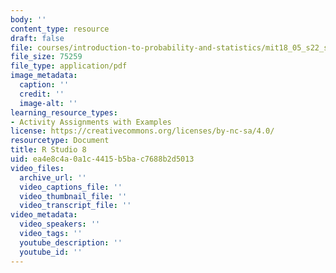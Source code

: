 ```yaml
---
body: ''
content_type: resource
draft: false
file: courses/introduction-to-probability-and-statistics/mit18_05_s22_studio8-instructions.pdf
file_size: 75259
file_type: application/pdf
image_metadata:
  caption: ''
  credit: ''
  image-alt: ''
learning_resource_types:
- Activity Assignments with Examples
license: https://creativecommons.org/licenses/by-nc-sa/4.0/
resourcetype: Document
title: R Studio 8
uid: ea4e8c4a-0a1c-4415-b5ba-c7688b2d5013
video_files:
  archive_url: ''
  video_captions_file: ''
  video_thumbnail_file: ''
  video_transcript_file: ''
video_metadata:
  video_speakers: ''
  video_tags: ''
  youtube_description: ''
  youtube_id: ''
---
```


